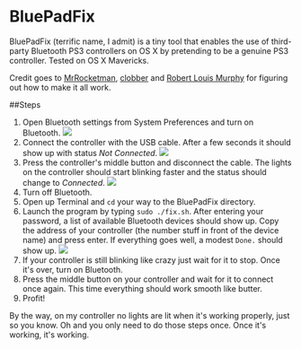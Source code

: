 BluePadFix
==========

BluePadFix (terrific name, I admit) is a tiny tool that enables the use of third-party Bluetooth PS3 controllers on OS X by pretending to be a genuine PS3 controller. Tested on OS X Mavericks.

Credit goes to [MrRocketman](https://github.com/MrRocketman), [clobber](https://github.com/clobber) and [Robert Louis Murphy](http://apple.stackexchange.com/questions/75889/anyone-able-to-connect-gioteck-vx-1-ps3-controller-via-bluetooth) for figuring out how to make it all work.

##Steps
1. Open Bluetooth settings from System Preferences and turn on Bluetooth. ![](http://i.imgur.com/IJrpdui.png)
2. Connect the controller with the USB cable. After a few seconds it should show up with status *Not Connected*. ![](http://i.imgur.com/YTG3zge.png)
3. Press the controller's middle button and disconnect the cable. The lights on the controller should start blinking faster and the status should change to *Connected*. ![](http://i.imgur.com/42nnl9U.png)
4. Turn off Bluetooth.
5. Open up Terminal and `cd` your way to the BluePadFix directory.
6. Launch the program by typing `sudo ./fix.sh`. After entering your password, a list of available Bluetooth devices should show up. Copy the address of your controller (the number stuff in front of the device name) and press enter. If everything goes well, a modest `Done.` should show up. ![](http://i.imgur.com/2Mkr5Pl.png)
7. If your controller is still blinking like crazy just wait for it to stop. Once it's over, turn on Bluetooth.
8. Press the middle button on your controller and wait for it to connect once again. This time everything should work smooth like butter.
9. Profit!

By the way, on my controller no lights are lit when it's working properly, just so you know. Oh and you only need to do those steps once. Once it's working, it's working.
